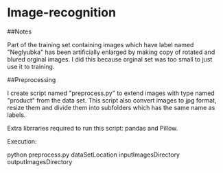 # Image-recognition

##Notes

Part of the training set containing images which have label named "Neglyubka" has been artificially enlarged 
by making copy of rotated and blured orginal images. I did this because orginal set was too small to just use it to training.

##Preprocessing

I create script named "preprocess.py" to extend images with type named "product" from the data set.
This script also convert images to jpg format, resize them and divide them into subfolders which has the same name as labels.

Extra librraries required to run this script: pandas and Pillow.

Execution:

python preprocess.py dataSetLocation inputImagesDirectory outputImagesDirectory

